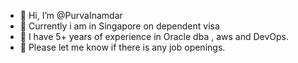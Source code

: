 - 👋 Hi, I’m @PurvaInamdar
- 👀 Currently i am in Singapore on dependent visa 
- 🌱 I have 5+ years of experience in Oracle dba , aws and DevOps.
- 💞️ Please let me know if there is any job openings.
